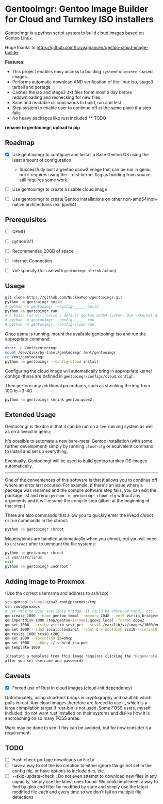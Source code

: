 GentooImgr: Gentoo Image Builder for Cloud and Turnkey ISO installers
=====================================================================

GentooImgr is a python script system to build cloud images based on Gentoo Linux.

Huge thanks to https://github.com/travisghansen/gentoo-cloud-image-builder. 


**Features:**

* This project enables easy access to building ``systemd`` or ``openrc`` -based images.
* Performs automatic download AND verification of the linux iso, stage3 tarball and portage.
* Caches the iso and stage3 .txt files for at most a day before redownloading and rechecking for new files
* Sane and readable cli commands to build, run and test.
* Step system to enable user to continue off at the same place if a step fails
* No heavy packages like rust included ** TODO

**rename to gentooimgr, upload to pip**

Roadmap
-------

* [X] Use gentooimgr to configure and Install a Base Gentoo OS using the least amount of configuration

    - Successfully built a gentoo qcow2 image that can be run in qemu, but it requires using the --dist-kernel flag
      as building from source still requires some work.

* [ ] Use gentooimgr to create a usable cloud image
* [ ] Use gentooimgr to create Gentoo installations on other non-amd64/non-native architectures (ex: ppc64)


Prerequisites 
-------------

* [ ] QEMU
* [ ] python3.11
* [ ] Recommended 20GB of space
* [ ] Internet Connection
* [ ] virt-sparsify (for use with `gentooimgr shrink` action)


Usage
-----

```sh
git clone https://github.com/NucleaPeon/gentooimgr.git
python -m gentooimgr build
# python -m gentooimgr --config-_____ build
python -m gentooimgr run
# a basic run will build a default gentoo amd64 system. Use --kernel-dist to get a distribution kernel
# python -m gentooimgr --config-_____ run
# python -m gentooimgr --config-cloud run
```

Once qemu is running, mount the available gentooimgr iso and run the appropriate command:

```sh
mkdir -p /mnt/gentooimgr
mount /dev/disk/by-label/gentooimgr /mnt/gentooimgr
cd /mnt/gentooimgr
python -m gentooimgr --config-cloud install
```

Configuring the cloud image will automatically bring in appropriate kernel configs (these are defined in ``gentooimgr/configs/cloud.config``).

Then perform any additional procedures, such as shrinking the img from 10G to ~3-4G

```sh
python -m gentooimgr shrink gentoo.qcow2
```


Extended Usage
--------------

GentooImgr is flexible in that it can be run on a live running system as well as on a livecd in qemu;

It's possible to automate a new bare-metal Gentoo installation (with some further development) simply by running ``cloud-cfg`` or equivalent command to install and set up everything.

Eventually, GentooImgr will be used to build gentoo turnkey OS images automatically.

----

One of the conveniences of this software is that it allows you to continue off where an error last occured.
For example, if there's an issue where a package was renamed and the compile software step fails, you can edit
the package list and rerun ``python -m gentooimgr cloud-cfg`` without any arguments and it will resume the compile
step (albeit at the beginning of that step.)

There are also commands that allow you to quickly enter the livecd chroot or run commands in the chroot:

```sh
python -m gentooimgr chroot
```

Mounts/binds are handled automatically when you chroot, but you will need to ``unchroot`` after to unmount the file systems:

```sh
python -m gentooimgr chroot
ls /usr/src/linux
exit
python -m gentooimgr unchroot
```


Adding Image to Proxmox
-----------------------

(Use the correct username and address to ssh/scp)

```sh
scp gentoo-[stamp].qcow2 root@proxmox:/tmp
ssh root@proxmox
# Set vmbr to your available bridge, it could be vmbr0 or vmbr1, etc.
qm create 1000 --name gentoo-templ --memory 2048 --net0 virtio,bridge=vmbr0
qm importdisk 1000 /tmp/gentoo-[stamp].qcow2 local -format qcow2
qm set 1000 --scsihw virtio-scsi-pci --scsi0 /var/lib/vz/images/1000/vm-1000-disk-0.qcow2
qm set 1000 --ide2 local:cloudinit --boot c --bootdisk scsi0 --serial0 socket --vga serial0
qm resize 1000 scsi0 +20G
qm set 1000 --ipconfig0 ip=dhcp
qm set 1000 --sshkey ~/.ssh/id_rsa.pub
qm template 1000

(Creating a template from this image requires clicking the "Regenerate Image" button or equivalent cli command,
after you set username and password)
```

Caveats
--------

* [X] Forced use of Rust in cloud images (cloud-init dependency)

Unfortunately, using cloud-init brings in cryptography and oauthlib which pulls in rust. Any cloud images therefore are forced to use it, which is a large compilation target if rust-bin is not used. Some FOSS users, myself included, do not want rust installed on their systems and dislike how it is encroaching on so many FOSS areas.

Work may be done to see if this can be avoided, but for now consider it a requirement.


TODO
----

* [ ] Hash check portage downloads on ``build``
* [ ] have a way to set the iso creation to either ignore things not set in the config file, or have options to include dirs, etc.
* [ ] --skip-update-check : Do not even attempt to download new files in any capacity, simply use the latest ones found.
        We could implement a way to find by glob and filter by modified by state and simply use the latest modified file
        each and every time so we don't fail on multiple file detections
